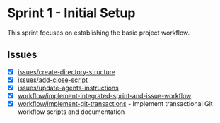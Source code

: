 # Sprint 1 - Initial Setup

This sprint focuses on establishing the basic project workflow.

## Issues
- [x] [issues/create-directory-structure](/issues/closed/issues/create-directory-structure.md)
- [x] [issues/add-close-script](/issues/closed/issues/add-close-script.md)
- [x] [issues/update-agents-instructions](/issues/closed/issues/update-agents-instructions.md)
- [x] [workflow/implement-integrated-sprint-and-issue-workflow](/issues/closed/workflow/implement-integrated-sprint-and-issue-workflow.md)
- [x] [workflow/implement-git-transactions](/issues/closed/workflow/implement-git-transactions.md) - Implement transactional Git workflow scripts and documentation
